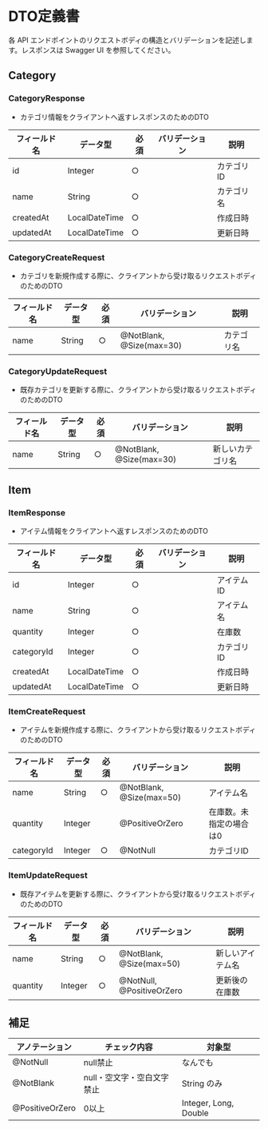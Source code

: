 # DTO定義書
各 API エンドポイントのリクエストボディの構造とバリデーションを記述します。レスポンスは Swagger UI を参照してください。

## Category

### CategoryResponse
- カテゴリ情報をクライアントへ返すレスポンスのためのDTO

| フィールド名    | データ型          | 必須 | バリデーション | 説明     |
|-----------|---------------|----|---------|--------|
| id        | Integer       | ○  |         | カテゴリID |
| name      | String        | ○  |         | カテゴリ名  |
| createdAt | LocalDateTime | ○  |         | 作成日時   |
| updatedAt | LocalDateTime | ○  |         | 更新日時   |


### CategoryCreateRequest
- カテゴリを新規作成する際に、クライアントから受け取るリクエストボディのためのDTO

| フィールド名 | データ型   | 必須 | バリデーション                  | 説明    |
|--------|--------|----|--------------------------|-------|
| name   | String | ○  | @NotBlank, @Size(max=30) | カテゴリ名 |


### CategoryUpdateRequest
- 既存カテゴリを更新する際に、クライアントから受け取るリクエストボディのためのDTO

| フィールド名 | データ型   | 必須 | バリデーション                  | 説明       |
|--------|--------|----|--------------------------|----------|
| name   | String | ○  | @NotBlank, @Size(max=30) | 新しいカテゴリ名 |


## Item

### ItemResponse
- アイテム情報をクライアントへ返すレスポンスのためのDTO

| フィールド名     | データ型          | 必須 | バリデーション | 説明     |
|------------|---------------|----|---------|--------|
| id         | Integer       | ○  |         | アイテムID |
| name       | String        | ○  |         | アイテム名  |
| quantity   | Integer       | ○  |         | 在庫数    |
| categoryId | Integer       | ○  |         | カテゴリID |
| createdAt  | LocalDateTime | ○  |         | 作成日時   |
| updatedAt  | LocalDateTime | ○  |         | 更新日時   |


### ItemCreateRequest
- アイテムを新規作成する際に、クライアントから受け取るリクエストボディのためのDTO

| フィールド名     | データ型    | 必須 | バリデーション                  | 説明           |
|------------|---------|----|--------------------------|--------------|
| name       | String  | ○  | @NotBlank, @Size(max=50) | アイテム名        |
| quantity   | Integer |    | @PositiveOrZero          | 在庫数。未指定の場合は0 |
| categoryId | Integer | ○  | @NotNull                 | カテゴリID       |

### ItemUpdateRequest
- 既存アイテムを更新する際に、クライアントから受け取るリクエストボディのためのDTO

| フィールド名     | データ型    | 必須 | バリデーション                   | 説明       |
|------------|---------|--|---------------------------|----------|
| name       | String  | ○ | @NotBlank, @Size(max=50)  | 新しいアイテム名 |
| quantity   | Integer | ○ | @NotNull, @PositiveOrZero | 更新後の在庫数  |


## 補足

| アノテーション         | チェック内容        | 対象型                           |
|-----------------|---------------|-------------------------------|
| @NotNull        | null禁止        | なんでも                          |
| @NotBlank       | null・空文字・空白文字禁止 | String のみ                     |
| @PositiveOrZero | 0以上           | Integer, Long, Double         |
